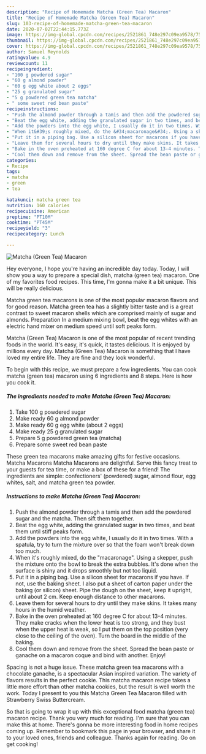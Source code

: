 ```yaml
---
description: "Recipe of Homemade Matcha (Green Tea) Macaron"
title: "Recipe of Homemade Matcha (Green Tea) Macaron"
slug: 103-recipe-of-homemade-matcha-green-tea-macaron
date: 2020-07-02T22:44:15.773Z
image: https://img-global.cpcdn.com/recipes/2521861_748e297c09ea9578/751x532cq70/matcha-green-tea-macaron-recipe-main-photo.jpg
thumbnail: https://img-global.cpcdn.com/recipes/2521861_748e297c09ea9578/751x532cq70/matcha-green-tea-macaron-recipe-main-photo.jpg
cover: https://img-global.cpcdn.com/recipes/2521861_748e297c09ea9578/751x532cq70/matcha-green-tea-macaron-recipe-main-photo.jpg
author: Samuel Reynolds
ratingvalue: 4.9
reviewcount: 11
recipeingredient:
- "100 g powdered sugar"
- "60 g almond powder"
- "60 g egg white about 2 eggs"
- "25 g granulated sugar"
- "5 g powdered green tea matcha"
- " some sweet red bean paste"
recipeinstructions:
- "Push the almond powder through a tamis and then add the powdered sugar and the matcha. Then sift them together."
- "Beat the egg white, adding the granulated sugar in two times, and beat them until stiff peaks form."
- "Add the powders into the egg white, I usually do it in two times. With a spatula, try to turn the mixture over so that the foam won&#39;t break down too much."
- "When it&#39;s roughly mixed, do the &#34;macaronage&#34;. Using a skepper, push the mixture onto the bowl to break the extra bubbles. It&#39;s done when the surface is shiny and it drops smoothly but not too liquid."
- "Put it in a piping bag. Use a silicon sheet for macarons if you have. If not, use the baking sheet. I also put a sheet of carton paper under the baking (or silicon) sheet. Pipe the dough on the sheet, keep it upright, until about 2 cm. Keep enough distance to other macarons."
- "Leave them for several hours to dry until they make skins. It takes many hours in the humid weather."
- "Bake in the oven preheated at 160 degree C for about 13-4 minutes. They make cracks when the lower heat is too strong, and they bust when the upper heat is weak, so I put them on the top position (very close to the ceiling of the oven). Turn the board in the middle of the baking."
- "Cool them down and remove from the sheet. Spread the bean paste or ganache on a macaron coque and bind with another. Enjoy!"
categories:
- Recipe
tags:
- matcha
- green
- tea

katakunci: matcha green tea 
nutrition: 160 calories
recipecuisine: American
preptime: "PT10M"
cooktime: "PT45M"
recipeyield: "3"
recipecategory: Lunch

---
```



![Matcha (Green Tea) Macaron](https://img-global.cpcdn.com/recipes/2521861_748e297c09ea9578/751x532cq70/matcha-green-tea-macaron-recipe-main-photo.jpg)

Hey everyone, I hope you're having an incredible day today. Today, I will show you a way to prepare a special dish, matcha (green tea) macaron. One of my favorites food recipes. This time, I'm gonna make it a bit unique. This will be really delicious.

Matcha green tea macarons is one of the most popular macaron flavors and for good reason. Matcha green tea has a slightly bitter taste and is a great contrast to sweet macaron shells which are comprised mainly of sugar and almonds. Preparation In a medium mixing bowl, beat the egg whites with an electric hand mixer on medium speed until soft peaks form.

Matcha (Green Tea) Macaron is one of the most popular of recent trending foods in the world. It's easy, it's quick, it tastes delicious. It is enjoyed by millions every day. Matcha (Green Tea) Macaron is something that I have loved my entire life. They are fine and they look wonderful.


To begin with this recipe, we must prepare a few ingredients. You can cook matcha (green tea) macaron using 6 ingredients and 8 steps. Here is how you cook it.

<!--inarticleads1-->

##### The ingredients needed to make Matcha (Green Tea) Macaron:

1. Take 100 g powdered sugar
1. Make ready 60 g almond powder
1. Make ready 60 g egg white (about 2 eggs)
1. Make ready 25 g granulated sugar
1. Prepare 5 g powdered green tea (matcha)
1. Prepare  some sweet red bean paste


These green tea macarons make amazing gifts for festive occasions. Matcha Macarons Matcha Macarons are delightful. Serve this fancy treat to your guests for tea time, or make a box of these for a friend! The ingredients are simple: confectioners&#39; (powdered) sugar, almond flour, egg whites, salt, and matcha green tea powder. 

<!--inarticleads2-->

##### Instructions to make Matcha (Green Tea) Macaron:

1. Push the almond powder through a tamis and then add the powdered sugar and the matcha. Then sift them together.
1. Beat the egg white, adding the granulated sugar in two times, and beat them until stiff peaks form.
1. Add the powders into the egg white, I usually do it in two times. With a spatula, try to turn the mixture over so that the foam won&#39;t break down too much.
1. When it&#39;s roughly mixed, do the &#34;macaronage&#34;. Using a skepper, push the mixture onto the bowl to break the extra bubbles. It&#39;s done when the surface is shiny and it drops smoothly but not too liquid.
1. Put it in a piping bag. Use a silicon sheet for macarons if you have. If not, use the baking sheet. I also put a sheet of carton paper under the baking (or silicon) sheet. Pipe the dough on the sheet, keep it upright, until about 2 cm. Keep enough distance to other macarons.
1. Leave them for several hours to dry until they make skins. It takes many hours in the humid weather.
1. Bake in the oven preheated at 160 degree C for about 13-4 minutes. They make cracks when the lower heat is too strong, and they bust when the upper heat is weak, so I put them on the top position (very close to the ceiling of the oven). Turn the board in the middle of the baking.
1. Cool them down and remove from the sheet. Spread the bean paste or ganache on a macaron coque and bind with another. Enjoy!


Spacing is not a huge issue. These matcha green tea macarons with a chocolate ganache, is a spectacular Asian inspired variation. The variety of flavors results in the perfect cookie. This matcha macaron recipe takes a little more effort than other matcha cookies, but the result is well worth the work. Today I present to you this Matcha Green Tea Macaron filled with Strawberry Swiss Buttercream. 

So that is going to wrap it up with this exceptional food matcha (green tea) macaron recipe. Thank you very much for reading. I'm sure that you can make this at home. There's gonna be more interesting food in home recipes coming up. Remember to bookmark this page in your browser, and share it to your loved ones, friends and colleague. Thanks again for reading. Go on get cooking!

